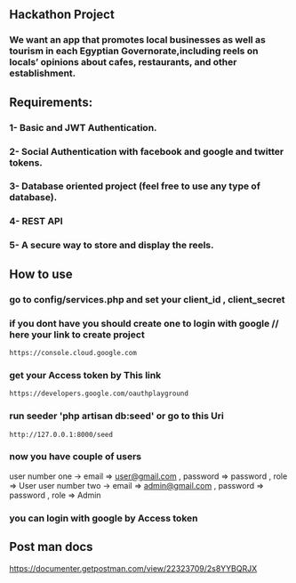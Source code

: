 ## Hackathon Project

### We want an app that promotes local businesses as well as tourism in each Egyptian Governorate,including reels on locals’ opinions about cafes, restaurants, and other establishment.

## Requirements:

### 1- Basic and JWT Authentication.
### 2- Social Authentication with facebook and google and twitter tokens.
### 3- Database oriented project (feel free to use any type of database).
### 4- REST API
### 5- A secure way to store and display the reels.


## How to use 

### go to config/services.php and set your client_id , client_secret 
### if you dont have you should create one to login with google // here your link to create project
    https://console.cloud.google.com
   
### get your Access token by This link
    https://developers.google.com/oauthplayground
   
### run seeder 'php artisan db:seed' or go to this Uri
    http://127.0.0.1:8000/seed
   
### now you have couple of users 
 user number one -> email => user@gmail.com  , password => password , role => User
 user number two -> email => admin@gmail.com , password => password , role => Admin
### you can login with google by Access token


## Post man docs

 https://documenter.getpostman.com/view/22323709/2s8YYBQRJX







